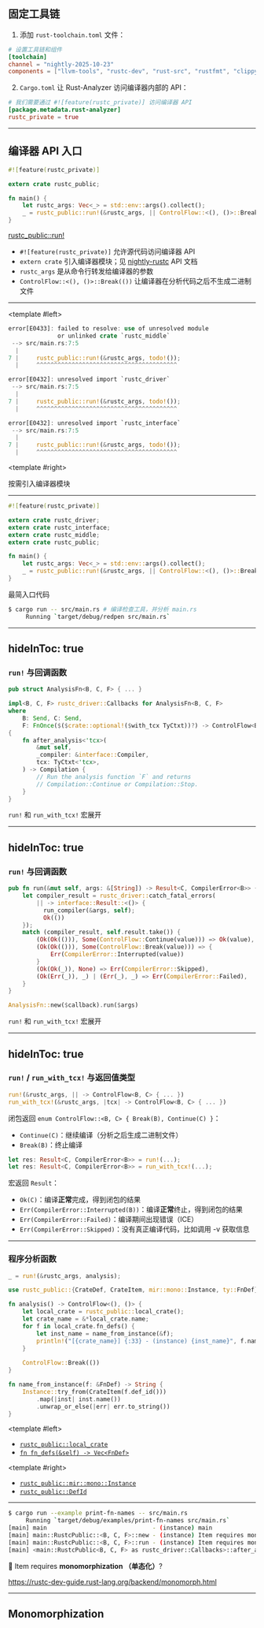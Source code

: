 ## 固定工具链

<div class="DivWide">

1. 添加 `rust-toolchain.toml` 文件：

```toml
# 设置工具链和组件
[toolchain]
channel = "nightly-2025-10-23"
components = ["llvm-tools", "rustc-dev", "rust-src", "rustfmt", "clippy"]
```

2. `Cargo.toml` 让 Rust-Analyzer 访问编译器内部的 API：

```toml
# 我们需要通过 #![feature(rustc_private)] 访问编译器 API
[package.metadata.rust-analyzer]
rustc_private = true
```

</div>


---

## 编译器 API 入口

```rust
#![feature(rustc_private)]

extern crate rustc_public;

fn main() {
    let rustc_args: Vec<_> = std::env::args().collect();
    _ = rustc_public::run!(&rustc_args, || ControlFlow::<(), ()>::Break(()));
}
```

<div class="CodeblockTitle text-red-500">

[rustc_public::run!](https://doc.rust-lang.org/nightly/nightly-rustc/rustc_public/macro.run.html)

</div>

* `#![feature(rustc_private)]` 允许源代码访问编译器 API
* `extern crate` 引入编译器模块；见 [nightly-rustc](https://doc.rust-lang.org/nightly/nightly-rustc) API 文档
* `rustc_args` 是从命令行转发给编译器的参数
* `ControlFlow::<(), ()>::Break(())` 让编译器在分析代码之后不生成二进制文件

---

<TwoColumns left="70%" right="30%">

<template #left>

  <div>

```rust
error[E0433]: failed to resolve: use of unresolved module
              or unlinked crate `rustc_middle`
 --> src/main.rs:7:5
  |
7 |     rustc_public::run!(&rustc_args, todo!());
  |     ^^^^^^^^^^^^^^^^^^^^^^^^^^^^^^^^^^^^^^^^

error[E0432]: unresolved import `rustc_driver`
 --> src/main.rs:7:5
  |
7 |     rustc_public::run!(&rustc_args, todo!());
  |     ^^^^^^^^^^^^^^^^^^^^^^^^^^^^^^^^^^^^^^^^

error[E0432]: unresolved import `rustc_interface`
 --> src/main.rs:7:5
  |
7 |     rustc_public::run!(&rustc_args, todo!());
  |     ^^^^^^^^^^^^^^^^^^^^^^^^^^^^^^^^^^^^^^^^
```

  </div>

</template>

<template #right>

  <div class="flex h-full items-center justify-center">
    <div class="text-2xl border border-green-800 px-2 py-1">
按需引入编译器模块
    </div>
  </div>

</template>

</TwoColumns>

---

```rust
#![feature(rustc_private)]

extern crate rustc_driver;
extern crate rustc_interface;
extern crate rustc_middle;
extern crate rustc_public;

fn main() {
    let rustc_args: Vec<_> = std::env::args().collect();
    _ = rustc_public::run!(&rustc_args, || ControlFlow::<(), ()>::Break(()));
}
```

<div class="CodeblockTitle">
最简入口代码
</div>

<v-click>

```bash
$ cargo run -- src/main.rs # 编译检查工具，并分析 main.rs
     Running `target/debug/redpen src/main.rs`
```

</v-click>

---
hideInToc: true
---

### `run!` 与回调函数

```rust
pub struct AnalysisFn<B, C, F> { ... }

impl<B, C, F> rustc_driver::Callbacks for AnalysisFn<B, C, F>
where
    B: Send, C: Send,
    F: FnOnce($($crate::optional!($with_tcx TyCtxt))?) -> ControlFlow<B, C> + Send,
{
    fn after_analysis<'tcx>(
        &mut self,
        _compiler: &interface::Compiler,
        tcx: TyCtxt<'tcx>,
    ) -> Compilation {
        // Run the analysis function `F` and returns
        // Compilation::Continue or Compilation::Stop.
    }
}
```

<div class="CodeblockTitle">

`run!` 和 `run_with_tcx!` 宏展开

</div>

---
hideInToc: true
---

### `run!` 与回调函数

```rust {1,17|4|2|7-11}
pub fn run(&mut self, args: &[String]) -> Result<C, CompilerError<B>> {
    let compiler_result = rustc_driver::catch_fatal_errors(
        || -> interface::Result::<()> {
          run_compiler(&args, self);
          Ok(())
    });
    match (compiler_result, self.result.take()) {
        (Ok(Ok(())), Some(ControlFlow::Continue(value))) => Ok(value),
        (Ok(Ok(())), Some(ControlFlow::Break(value))) => {
            Err(CompilerError::Interrupted(value))
        }
        (Ok(Ok(_)), None) => Err(CompilerError::Skipped),
        (Ok(Err(_)), _) | (Err(_), _) => Err(CompilerError::Failed),
    }
}

AnalysisFn::new($callback).run($args)
```

<div class="CodeblockTitle" style="padding: 0rem">

`run!` 和 `run_with_tcx!` 宏展开

</div>

---
hideInToc: true
---

### `run!` / `run_with_tcx!` 与返回值类型


```rust
run!(&rustc_args, || -> ControlFlow<B, C> { ... })
run_with_tcx!(&rustc_args, |tcx| -> ControlFlow<B, C> { ... })
```

<Rect :x="230" :y="-60" :w="180" :h="25" v-click="[1, 2]" />
<Rect :x="345" :y="-35" :w="180" :h="25" v-click="[1, 2]" />

<v-click at="1">

闭包返回 `enum ControlFlow::<B, C> { Break(B), Continue(C) }`：

* `Continue(C)`：继续编译（分析之后生成二进制文件）
* `Break(B)`：终止编译

</v-click>

```rust
let res: Result<C, CompilerError<B>> = run!(...);
let res: Result<C, CompilerError<B>> = run_with_tcx!(...);
```

<Rect :x="88" :y="-61" :w="270" :h="50" v-click="[2, 3]" />

<v-click at="2">

宏返回 `Result`：

* `Ok(C)`：编译**正常**完成，得到闭包的结果
* `Err(CompilerError::Interrupted(B))`：编译**正常**终止，得到闭包的结果
* `Err(CompilerError::Failed)`：编译期间出现错误（ICE）
* `Err(CompilerError::Skipped)`：没有真正编译代码，比如调用 -v 获取信息

</v-click>

--- 

### 程序分析函数

<CodeblockSmallSized>

```rust {*}{lines: true}
_ = run!(&rustc_args, analysis);
```

```rust {*|4|6|7,14,15}{lines:true}
use rustc_public::{CrateDef, CrateItem, mir::mono::Instance, ty::FnDef};

fn analysis() -> ControlFlow<(), ()> {
    let local_crate = rustc_public::local_crate();
    let crate_name = &*local_crate.name;
    for f in local_crate.fn_defs() {
        let inst_name = name_from_instance(&f);
        println!("[{crate_name}] {:33} - (instance) {inst_name}", f.name());
    }
    
    ControlFlow::Break(())
}

fn name_from_instance(f: &FnDef) -> String {
    Instance::try_from(CrateItem(f.def_id()))
        .map(|inst| inst.name())
        .unwrap_or_else(|err| err.to_string())
}
```

</CodeblockSmallSized>

<TwoColumns>

<template #left>

* [`rustc_public::local_crate`](https://doc.rust-lang.org/nightly/nightly-rustc/rustc_public/fn.local_crate.html)
* [`fn fn_defs(&self) -> Vec<FnDef>`](https://doc.rust-lang.org/nightly/nightly-rustc/rustc_public/struct.Crate.html#method.fn_defs)

</template>

<template #right>

* [`rustc_public::mir::mono::Instance`](https://doc.rust-lang.org/nightly/nightly-rustc/rustc_public/mir/mono/struct.Instance.html)
* [`rustc_public::DefId`](https://doc.rust-lang.org/nightly/nightly-rustc/rustc_public/crate_def/struct.DefId.html)

</template>

</TwoColumns>

<!-- <Line x1="220" y1="192" x2="425" v-click="[1,2]" /> -->
<!-- <Line x1="158" y1="226" x2="312" v-click="[2,3]" /> -->
<!-- <Line x1="92"  y1="390" x2="390" v-click="[3,4]" /> -->

---

<CodeblockSmallSized>

```bash {*|4-6}
$ cargo run --example print-fn-names -- src/main.rs
     Running `target/debug/examples/print-fn-names src/main.rs`
[main] main                              - (instance) main
[main] main::RustcPublic::<B, C, F>::new - (instance) Item requires monomorphization
[main] main::RustcPublic::<B, C, F>::run - (instance) Item requires monomorphization
[main] <main::RustcPublic<B, C, F> as rustc_driver::Callbacks>::after_analysis - (instance) Item requires monomorphization
```

<Info>
🤔 Item requires <strong>monomorphization （单态化）</strong>?
</Info>

https://rustc-dev-guide.rust-lang.org/backend/monomorph.html

</CodeblockSmallSized>


---

## Monomorphization
